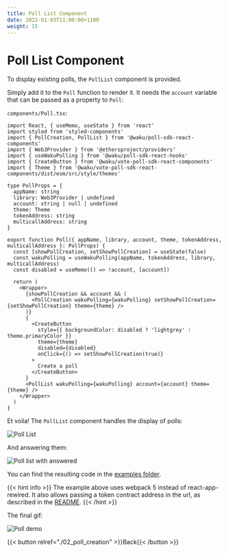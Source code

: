 ```yaml
---
title: Poll List Component
date: 2022-01-03T11:00:00+1100
weight: 15
---
```


# Poll List Component

To display existing polls, the `PollList` component is provided.

Simply add it to the `Poll` function to render it.
It needs the `account` variable that can be passed as a property to `Poll`:

`components/Poll.tsx`:
```tsx
import React, { useMemo, useState } from 'react'
import styled from 'styled-components'
import { PollCreation, PollList } from '@waku/poll-sdk-react-components'
import { Web3Provider } from '@ethersproject/providers'
import { useWakuPolling } from '@waku/poll-sdk-react-hooks'
import { CreateButton } from '@waku/vote-poll-sdk-react-components'
import { Theme } from '@waku/vote-poll-sdk-react-components/dist/esm/src/style/themes'

type PollProps = {
  appName: string
  library: Web3Provider | undefined
  account: string | null | undefined
  theme: Theme
  tokenAddress: string
  multicallAddress: string
}

export function Poll({ appName, library, account, theme, tokenAddress, multicallAddress }: PollProps) {
  const [showPollCreation, setShowPollCreation] = useState(false)
  const wakuPolling = useWakuPolling(appName, tokenAddress, library, multicallAddress)
  const disabled = useMemo(() => !account, [account])

  return (
    <Wrapper>
      {showPollCreation && account && (
        <PollCreation wakuPolling={wakuPolling} setShowPollCreation={setShowPollCreation} theme={theme} />
      )}
      {
        <CreateButton
          style={{ backgroundColor: disabled ? 'lightgrey' : theme.primaryColor }}
          theme={theme}
          disabled={disabled}
          onClick={() => setShowPollCreation(true)}
        >
          Create a poll
        </CreateButton>
      }
      <PollList wakuPolling={wakuPolling} account={account} theme={theme} />
    </Wrapper>
  )
}
```

Et voila!
The `PollList` component handles the display of polls:

![Poll List](/assets/poll_sdk/listed-polls.png)

And answering them:

![Poll list with answered](/assets/poll_sdk/listed-polls-with-answer.png)

You can find the resulting code in the [examples folder](https://github.com/status-im/wakuconnect-vote-poll-sdk/tree/main/examples/mainnet-poll).

{{< hint info >}}
The example above uses webpack 5 instead of react-app-rewired.
It also allows passing a token contract address in the url, as described in the [README](https://github.com/status-im/wakuconnect-vote-poll-sdk/blob/main/examples/mainnet-poll/README.md). 
{{< /hint >}}

The final gif:

![Poll demo](/assets/poll_sdk/wakuconnect-poll-demo.gif)


{{< button relref="./02_poll_creation"  >}}Back{{< /button >}}
